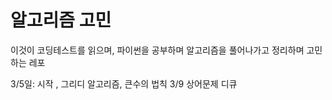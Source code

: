 # 알고리즘 고민
이것이 코딩테스트를 읽으며, 파이썬을 공부하며 알고리즘을 풀어나가고 정리하며 고민하는 레포

3/5일: 시작 , 그리디 알고리즘, 큰수의 법칙
3/9 상어문제 디큐
